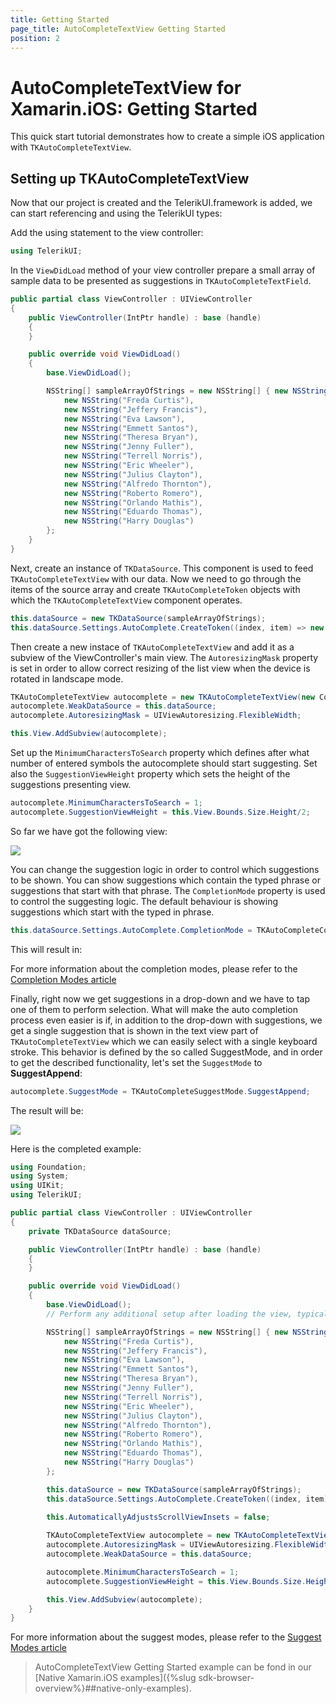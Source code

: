 ```yaml
---
title: Getting Started
page_title: AutoCompleteTextView Getting Started
position: 2
---
```


# AutoCompleteTextView for Xamarin.iOS: Getting Started

This quick start tutorial demonstrates how to create a simple iOS application with <code>TKAutoCompleteTextView</code>.

## Setting up TKAutoCompleteTextView

Now that our project is created and the TelerikUI.framework is added, we can start referencing and using the TelerikUI types:

Add the using statement to the view controller:

```C#
using TelerikUI;
```

In the `ViewDidLoad` method of your view controller prepare a small array of sample data to be presented as suggestions in `TKAutoCompleteTextField`.

```C#
public partial class ViewController : UIViewController
{
    public ViewController(IntPtr handle) : base (handle)
    {
    }

    public override void ViewDidLoad()
    {
        base.ViewDidLoad();

        NSString[] sampleArrayOfStrings = new NSString[] { new NSString("Kristina Wolfe"),
            new NSString("Freda Curtis"),
            new NSString("Jeffery Francis"),
            new NSString("Eva Lawson"),
            new NSString("Emmett Santos"),
            new NSString("Theresa Bryan"),
            new NSString("Jenny Fuller"),
            new NSString("Terrell Norris"),
            new NSString("Eric Wheeler"),
            new NSString("Julius Clayton"),
            new NSString("Alfredo Thornton"),
            new NSString("Roberto Romero"),
            new NSString("Orlando Mathis"),
            new NSString("Eduardo Thomas"),
            new NSString("Harry Douglas")
        };
    }
}
```

Next, create an instance of `TKDataSource`. This component is used to feed `TKAutoCompleteTextView` with our data. Now we need to go through the items of the source array and create `TKAutoCompleteToken` objects with which the `TKAutoCompleteTextView` component operates.

```C#
this.dataSource = new TKDataSource(sampleArrayOfStrings);
this.dataSource.Settings.AutoComplete.CreateToken((index, item) => new TKAutoCompleteToken((NSString) item));
```

Then create a new instace of `TKAutoCompleteTextView` and add it as a subview of the ViewController's main view. The `AutoresizingMask` property is set in order to allow correct resizing of the list view when the device is rotated in landscape mode. 

```C#
TKAutoCompleteTextView autocomplete = new TKAutoCompleteTextView(new CoreGraphics.CGRect(10, 80, this.View.Bounds.Width - 20, 30));
autocomplete.WeakDataSource = this.dataSource;
autocomplete.AutoresizingMask = UIViewAutoresizing.FlexibleWidth;

this.View.AddSubview(autocomplete);
```

Set up the `MinimumCharactersToSearch` property which defines after what number of entered symbols the autocomplete should start suggesting. Set also the `SuggestionViewHeight` property which sets the height of the suggestions presenting view.

```C#
autocomplete.MinimumCharactersToSearch = 1;    
autocomplete.SuggestionViewHeight = this.View.Bounds.Size.Height/2;
```

So far we have got the following view:

<img src="../images/autocomplete-gettingstarted001.png"/>

You can change the suggestion logic in order to control which suggestions to be shown. You can show suggestions which contain the typed phrase or suggestions that start with that phrase. The `CompletionMode` property is used to control the suggesting logic. The default behaviour is showing suggestions which start with the typed in phrase.

```C#
this.dataSource.Settings.AutoComplete.CompletionMode = TKAutoCompleteCompletionMode.StartsWith;
```

This will result in: 

For more information about the completion modes, please refer to the [Completion Modes article](completion-modes)

Finally, right now we get suggestions in a drop-down and we have to tap one of them to perform selection. What will make the auto completion process even easier is if, in addition to the drop-down with suggestions, we get a single suggestion that is shown in the text view part of `TKAutoCompleteTextView` which we can easily select with a single keyboard stroke. This behavior is defined by the so called SuggestMode, and in order to get the described functionality, let's set the `SuggestMode` to **SuggestAppend**:

```C#
autocomplete.SuggestMode = TKAutoCompleteSuggestMode.SuggestAppend;
```

The result will be:

<img src="../images/autocomplete-suggestmodes001.png"/>

Here is the completed example:

```C#
using Foundation;
using System;
using UIKit;
using TelerikUI;

public partial class ViewController : UIViewController
{
    private TKDataSource dataSource;

    public ViewController(IntPtr handle) : base (handle)
    {
    }

    public override void ViewDidLoad()
    {
        base.ViewDidLoad();
        // Perform any additional setup after loading the view, typically from a nib.

        NSString[] sampleArrayOfStrings = new NSString[] { new NSString("Kristina Wolfe"),
            new NSString("Freda Curtis"),
            new NSString("Jeffery Francis"),
            new NSString("Eva Lawson"),
            new NSString("Emmett Santos"),
            new NSString("Theresa Bryan"),
            new NSString("Jenny Fuller"),
            new NSString("Terrell Norris"),
            new NSString("Eric Wheeler"),
            new NSString("Julius Clayton"),
            new NSString("Alfredo Thornton"),
            new NSString("Roberto Romero"),
            new NSString("Orlando Mathis"),
            new NSString("Eduardo Thomas"),
            new NSString("Harry Douglas")
        };

        this.dataSource = new TKDataSource(sampleArrayOfStrings);
        this.dataSource.Settings.AutoComplete.CreateToken((index, item) => new TKAutoCompleteToken((NSString) item));

        this.AutomaticallyAdjustsScrollViewInsets = false;
        
        TKAutoCompleteTextView autocomplete = new TKAutoCompleteTextView(new CoreGraphics.CGRect(10, 80, this.View.Bounds.Width - 20, 30));
        autocomplete.AutoresizingMask = UIViewAutoresizing.FlexibleWidth;
        autocomplete.WeakDataSource = this.dataSource;

        autocomplete.MinimumCharactersToSearch = 1;
        autocomplete.SuggestionViewHeight = this.View.Bounds.Size.Height / 2;

        this.View.AddSubview(autocomplete);
    }
}
```

For more information about the suggest modes, please refer to the [Suggest Modes article](suggest-modes)

> AutoCompleteTextView Getting Started example can be fond in our [Native Xamarin.iOS examples]({%slug sdk-browser-overview%}##native-only-examples).
